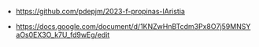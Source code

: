 - https://github.com/pdepjm/2023-f-propinas-IAristia 

- https://docs.google.com/document/d/1KNZwHnBTcdm3Px8O7j59MNSYaOs0EX3O_k7U_fd9wEg/edit

